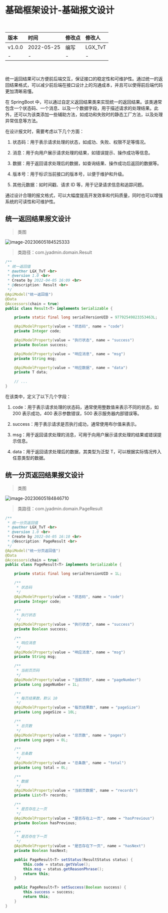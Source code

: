 # 基础框架设计-基础报文设计

<br/>

| 版本   | 时间       | 修改点 | 修改人  |
| :----- | :--------- | :----- | :------ |
| v1.0.0 | 2022-05-25 | 编写   | LGX_TvT |
| -      | -          | -      | -       |



<br/>

统一返回结果可以方便前后端交互，保证接口的稳定性和可维护性。通过统一的返回结果格式，可以减少前后端在接口设计上的沟通成本，并且可以使得前后端代码更加清晰易懂。



在 SpringBoot 中，可以通过自定义返回结果类来实现统一的返回结果。该类通常包含一个状态码、一个消息、以及一个数据字段，用于描述请求的处理结果。此外，还可以为该类添加一些辅助方法，如成功和失败时的静态工厂方法，以及处理异常信息等方法。

在设计报文时，需要考虑以下几个方面：

1. 状态码：用于表示请求处理的状态，如成功、失败、权限不足等情况。

2. 消息：用于向用户展示请求处理的结果，如错误提示、操作成功等信息。

3. 数据：用于返回请求处理后的数据，如查询结果、操作成功后返回的数据等。

4. 版本号：用于标识当前接口的版本号，以便于维护和升级。

5. 其他元数据：如时间戳、请求 ID 等，用于记录请求信息和追踪问题。

通过设计合理的报文格式，可以大幅度提高开发效率和代码质量，同时也可以增强系统的可读性和可维护性。





## 统一返回结果报文设计



> 类图

![image-20230605184525333](%E5%9F%BA%E7%A1%80%E6%A1%86%E6%9E%B6%E8%AE%BE%E8%AE%A1-%E5%9F%BA%E7%A1%80%E6%8A%A5%E6%96%87%E8%AE%BE%E8%AE%A1.assets/image-20230605184525333-16859619281723.png)



> 类路径：com.jyadmin.domain.Result

```java
/**
 * 统一返回值
 * @author LGX_TvT <br>
 * @version 1.0 <br>
 * Create by 2022-04-05 16:09 <br>
 * @description: Result <br>
 */
@ApiModel("统一返回值")
@Data
@Accessors(chain = true)
public class Result<T> implements Serializable {

    private static final long serialVersionUID = 97792549823353463L;

    @ApiModelProperty(value = "状态码", name = "code")
    private Integer code;

    @ApiModelProperty(value = "执行状态", name = "success")
    private Boolean success;

    @ApiModelProperty(value = "响应消息", name = "msg")
    private String msg;

    @ApiModelProperty(value = "响应数据", name = "data")
    private T data;
    
    // ...
}
```



在该类中，定义了以下几个字段：

1. code：用于表示请求处理的状态码，通常使用整数值来表示不同的状态，如 200 表示成功，400 表示参数错误，500 表示服务器内部错误等。

2. success：用于表示请求是否执行成功，通常使用布尔值来表示。

3. msg：用于返回请求处理的消息，可用于向用户展示请求处理的结果或错误提示信息。

4. data：用于返回请求处理后的数据，其类型为泛型 T，可以根据实际情况传入任意类型的数据。



## 统一分页返回结果报文设计



> 类图

![image-20230605184846710](%E5%9F%BA%E7%A1%80%E6%A1%86%E6%9E%B6%E8%AE%BE%E8%AE%A1-%E5%9F%BA%E7%A1%80%E6%8A%A5%E6%96%87%E8%AE%BE%E8%AE%A1.assets/image-20230605184846710-16859621282214.png)



> 类路径：com.jyadmin.domain.PageResult



```java
/**
 * 统一分页返回值
 * @author LGX_TvT <br>
 * @version 1.0 <br>
 * Create by 2022-04-05 16:10 <br>
 * @description: PageResult <br>
 */
@ApiModel("统一分页返回值")
@Data
@Accessors(chain = true)
public class PageResult<T> implements Serializable {

    private static final long serialVersionUID = 1L;

    /**
     * 状态码
     */
    @ApiModelProperty(value = "状态码", name = "code")
    private Integer code;

    /**
     * 执行状态
     */
    @ApiModelProperty(value = "执行状态", name = "success")
    private Boolean success;

    /**
     * 响应消息
     */
    @ApiModelProperty(value = "响应消息", name = "msg")
    private String msg;

    /**
     * 当前页页码
     */
    @ApiModelProperty(value = "当前页码", name = "pageNumber")
    private Long pageNumber = 1L;

    /**
     * 每页结果数，默认 10
     */
    @ApiModelProperty(value = "每页结果数", name = "pageSize")
    private Long pageSize = 10L;

    /**
     * 总页数
     */
    @ApiModelProperty(value = "总页数", name = "pages")
    private Long pages = 0L;

    /**
     * 总条数
     */
    @ApiModelProperty(value = "总条数", name = "total")
    private Long total = 0L;

    /**
     * 数据
     */
    @ApiModelProperty(value = "当前页数据", name = "records")
    private List<T> records;

    /**
     * 是否存在上一页
     */
    @ApiModelProperty(value = "是否存在上一页", name = "hasPrevious")
    private Boolean hasPrevious;

    /**
     * 是否存在下一页
     */
    @ApiModelProperty(value = "是否存在下一页", name = "hasNext")
    private Boolean hasNext;

    public PageResult<T> setStatus(ResultStatus status) {
        this.code = status.getValue();
        this.msg = status.getReasonPhrase();
        return this;
    }

    public PageResult<T> setSuccess(Boolean success) {
        this.success = success;
        return this;
    }
}

```

